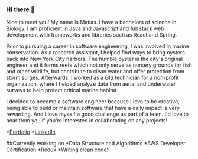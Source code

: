 ### Hi there 👋

Nice to meet you! My name is Matias. I have a bachelors of science in Biology. I am proficient in Java and Javascript and full stack web development with frameworks and libraries such as React and Spring.

Prior to pursuing a career in software engineering, I was involved in marine conservation. As a research assistant, I helped find ways to bring oysters back into New York City harbors. The humble oyster is the city's original engineer and it forms reefs which not only serve as nursery grounds for fish and other wildlife, but contribute to clean water and offer protection from storm surges.  Afterwards, I worked as a GIS technician for a non-profit organization, where I helped analyze data from aerial and underwater surveys to help protect critical marine habitat.

I decided to become a software engineer because I love to be creative, being able to build or maintain software that have a daily impact is very rewarding. And I love myself a good challenge as part of a team.  I'd love to hear from you if you're interested in collaborating on any projects!

*[Portfolio](https://matiastong.com/)
*[LinkedIn](www.linkedin.com/in/matiastong)

##Currently working on
*Data Structure and Algorithms
*AWS Developer Certification 
*Redux
*Writing clean code!
